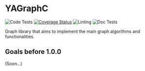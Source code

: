 # YAGraphC

![Code Tests](https://github.com/AloizioMacedo/yagraphc/actions/workflows/tests.yml/badge.svg?branch=master)
[![Coverage Status](https://coveralls.io/repos/github/AloizioMacedo/yagraphc/badge.svg?branch=create-ci-coverage)](https://coveralls.io/github/AloizioMacedo/yagraphc?branch=create-ci-coverage)
![Linting](https://github.com/AloizioMacedo/yagraphc/actions/workflows/linting.yml/badge.svg?branch=master)
![Doc Tests](https://github.com/AloizioMacedo/yagraphc/actions/workflows/doctests.yml/badge.svg?branch=master)

Graph library that aims to implement the main graph algorithms and functionalities.

## Goals before 1.0.0

(Soon...)
